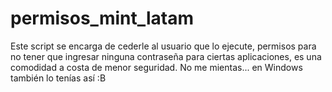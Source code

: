 # permisos_mint_latam
Este script se encarga de cederle al usuario que lo ejecute, permisos para no tener que ingresar ninguna contraseña para ciertas aplicaciones, es una comodidad a costa de menor seguridad. No me mientas... en Windows también lo tenías así :B
